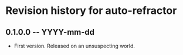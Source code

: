 # Revision history for auto-refractor

## 0.1.0.0 -- YYYY-mm-dd

* First version. Released on an unsuspecting world.
